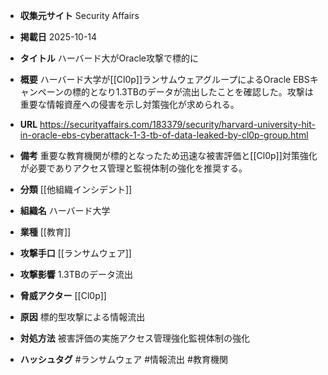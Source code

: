 - **収集元サイト**
Security Affairs

- **掲載日**
2025-10-14

- **タイトル**
ハーバード大がOracle攻撃で標的に

- **概要**
ハーバード大学が[[Cl0p]]ランサムウェアグループによるOracle EBSキャンペーンの標的となり1.3TBのデータが流出したことを確認した。攻撃は重要な情報資産への侵害を示し対策強化が求められる。

- **URL**
https://securityaffairs.com/183379/security/harvard-university-hit-in-oracle-ebs-cyberattack-1-3-tb-of-data-leaked-by-cl0p-group.html

- **備考**
重要な教育機関が標的となったため迅速な被害評価と[[Cl0p]]対策強化が必要でありアクセス管理と監視体制の強化を推奨する。

- **分類**
[[他組織インシデント]]

- **組織名**
ハーバード大学

- **業種**
[[教育]]

- **攻撃手口**
[[ランサムウェア]]

- **攻撃影響**
1.3TBのデータ流出

- **脅威アクター**
[[Cl0p]]

- **原因**
標的型攻撃による情報流出

- **対処方法**
被害評価の実施アクセス管理強化監視体制の強化

- **ハッシュタグ**
#ランサムウェア #情報流出 #教育機関

